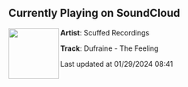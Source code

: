 ## Currently Playing on SoundCloud

[<img align="left" width="100" src="https://i1.sndcdn.com/artworks-PsoJbRVzZDzudjUl-aiW7Og-t500x500.jpg">](https://soundcloud.com/scuffedrecs/dufraine-the-feeling)

**Artist**: Scuffed Recordings 

**Track**: Dufraine - The Feeling

Last updated at 01/29/2024 08:41
